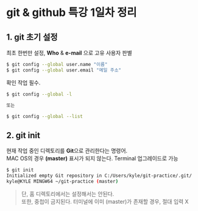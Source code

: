 # git & github 특강 1일차 정리

## 1. **git 초기 설정**  
최초 한번만 설정, **Who** & **e-mail** 으로 고유 사용자 판별  
``` bash
$ git config --global user.name "이름"
$ git config --global user.email "메일 주소"
```
확인 작업 필수.
``` bash
$ git config --global -l

또는

$ git config --global --list
```


## 2. **git init**  
현재 작업 중인 디렉토리를 **Git**으로 관리한다는 명령어.  
MAC OS의 경우 **(master)** 표시가 되지 않는다. Terminal 업그레이드로 가능  
``` bash
$ git init
Initialized empty Git repository in C:/Users/kyle/git-practice/.git/
kyle@KYLE MINGW64 ~/git-practice (master)  
```
> 단, 홈 디렉토리에서는 설정해서는 안된다.   
> 또한, 중첩이 금지된다. 터미널에 이미 (master)가 존재할 경우, 절대 입력 X  



